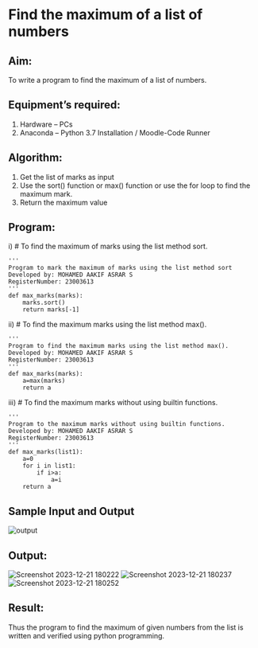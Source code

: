 # Find the maximum of a list of numbers
## Aim:
To write a program to find the maximum of a list of numbers.
## Equipment’s required:
1.	Hardware – PCs
2.	Anaconda – Python 3.7 Installation / Moodle-Code Runner
## Algorithm:
1.	Get the list of marks as input
2.	Use the sort() function or max() function or use the for loop to find the maximum mark.
3.	Return the maximum value
## Program:

i)	# To find the maximum of marks using the list method sort.
```
''' 
Program to mark the maximum of marks using the list method sort
Developed by: MOHAMED AAKIF ASRAR S
RegisterNumber: 23003613
'''
def max_marks(marks):
    marks.sort()
    return marks[-1]

```

ii)	# To find the maximum marks using the list method max().
```
''' 
Program to find the maximum marks using the list method max().
Developed by: MOHAMED AAKIF ASRAR S
RegisterNumber: 23003613
'''
def max_marks(marks):
    a=max(marks)
    return a

```

iii) # To find the maximum marks without using builtin functions.
```
''' 
Program to the maximum marks without using builtin functions.
Developed by: MOHAMED AAKIF ASRAR S
RegisterNumber: 23003613
'''
def max_marks(list1):
    a=0
    for i in list1:
        if i>a:
            a=i
    return a

```
## Sample Input and Output
![output](./img/max_marks1.jpg) 

## Output:
![Screenshot 2023-12-21 180222](https://github.com/MOHAMEDAAKIFASRAR/FindMaximum/assets/148514683/65ac1476-cd94-4e7a-8d7a-be3e851d8716)
![Screenshot 2023-12-21 180237](https://github.com/MOHAMEDAAKIFASRAR/FindMaximum/assets/148514683/a2067524-6b1d-4c38-b49c-5383541867dc)
![Screenshot 2023-12-21 180252](https://github.com/MOHAMEDAAKIFASRAR/FindMaximum/assets/148514683/fd3db15d-9bf5-4e6b-83ea-6f2a6c29da51)



## Result:
Thus the program to find the maximum of given numbers from the list is written and verified using python programming.
